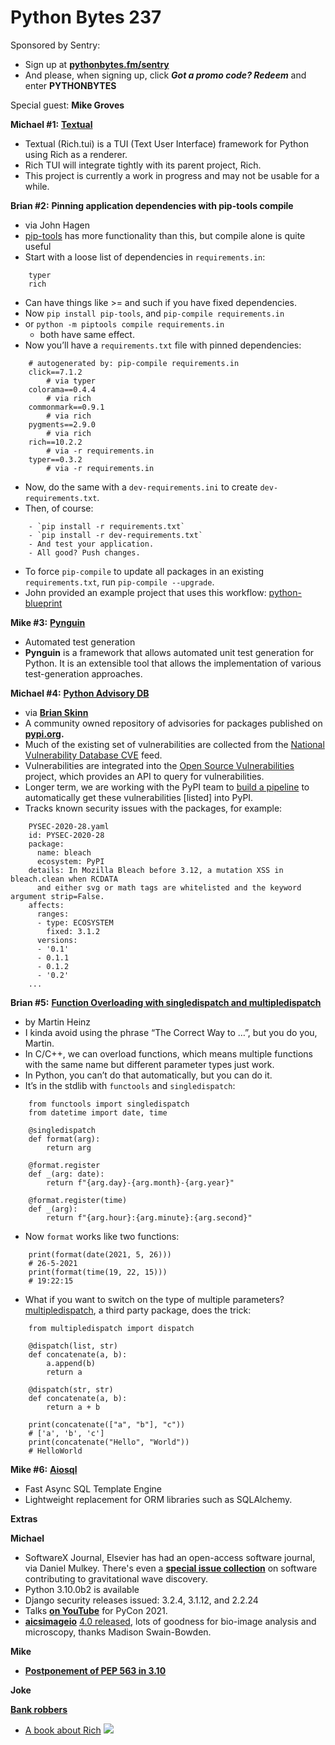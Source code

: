 # Python Bytes 237

Sponsored by Sentry:

- Sign up at [**pythonbytes.fm/sentry**](https://pythonbytes.fm/sentry)
- And please, when signing up, click ***Got a promo code? Redeem*** and enter **PYTHONBYTES**

Special guest: **Mike Groves**

**Michael #1:** [**Textual**](https://github.com/willmcgugan/textual)

- Textual (Rich.tui) is a TUI (Text User Interface) framework for Python using Rich as a renderer.
- Rich TUI will integrate tightly with its parent project, Rich.
- This project is currently a work in progress and may not be usable for a while.

**Brian #2:** **Pinning application dependencies with pip-tools compile**

- via John Hagen
- [pip-tools](https://github.com/jazzband/pip-tools) has more functionality than this, but compile alone is quite useful
- Start with a loose list of dependencies in `requirements.in`:
```
    typer
    rich
```
- Can have things like >= and such if you have fixed dependencies.
- Now `pip install pip-tools`, and `pip-compile requirements.in`
- or `python -m piptools compile requirements.in`
	- both have same effect.
- Now you’ll have a `requirements.txt` file with pinned dependencies:
```
    # autogenerated by: pip-compile requirements.in
    click==7.1.2
        # via typer
    colorama==0.4.4
        # via rich
    commonmark==0.9.1
        # via rich
    pygments==2.9.0
        # via rich
    rich==10.2.2
        # via -r requirements.in
    typer==0.3.2
        # via -r requirements.in
```
- Now, do the same with a `dev-requirements.ini` to create `dev-requirements.txt`.
- Then, of course:
```
    - `pip install -r requirements.txt`
    - `pip install -r dev-requirements.txt`
    - And test your application.
    - All good? Push changes.
```
- To force `pip-compile` to update all packages in an existing `requirements.txt`, run `pip-compile --upgrade`.
- John provided an example project that uses this workflow: [python-blueprint](https://github.com/johnthagen/python-blueprint)

**Mike #3:** [**Pynguin**](https://github.com/se2p/pynguin)

-  Automated test generation
- **Pynguin** is a framework that allows automated unit test generation for Python. It is an extensible tool that allows the implementation of various test-generation approaches.

**Michael #4:** [**Python Advisory DB**](https://github.com/pypa/advisory-db)

- via [**Brian Skinn**](https://twitter.com/btskinn/status/1400212636193542147)
- A community owned repository of advisories for packages published on [**pypi.org**](https://pypi.org)**.**
- Much of the existing set of vulnerabilities are collected from the [National Vulnerability Database CVE](https://nvd.nist.gov/vuln/data-feeds) feed.
- Vulnerabilities are integrated into the [Open Source Vulnerabilities](https://osv.dev) project, which provides an API to query for vulnerabilities.
- Longer term, we are working with the PyPI team to [build a pipeline](https://github.com/pypa/warehouse/issues/9407) to automatically get these vulnerabilities [listed] into PyPI.
- Tracks known security issues with the packages, for example:
```
    PYSEC-2020-28.yaml
    id: PYSEC-2020-28
    package:
      name: bleach
      ecosystem: PyPI
    details: In Mozilla Bleach before 3.12, a mutation XSS in bleach.clean when RCDATA
      and either svg or math tags are whitelisted and the keyword argument strip=False.
    affects:
      ranges:
      - type: ECOSYSTEM
        fixed: 3.1.2
      versions:
      - '0.1'
      - 0.1.1
      - 0.1.2
      - '0.2'
    ...
```

**Brian #5:** [**Function Overloading with singledispatch and multipledispatch**](https://towardsdatascience.com/the-correct-way-to-overload-functions-in-python-b11b50ca7336)

- by Martin Heinz
- I kinda avoid using the phrase “The Correct Way to …”, but you do you, Martin.
- In C/C++, we can overload functions, which means multiple functions with the same name but different parameter types just work. 
- In Python, you can’t do that automatically, but you can do it.
- It’s in the stdlib with `functools` and `singledispatch`:
```
    from functools import singledispatch
    from datetime import date, time
    
    @singledispatch
    def format(arg):
        return arg
    
    @format.register
    def _(arg: date):
        return f"{arg.day}-{arg.month}-{arg.year}"
    
    @format.register(time)
    def _(arg):
        return f"{arg.hour}:{arg.minute}:{arg.second}"
```

- Now `format` works like two functions:
```
    print(format(date(2021, 5, 26)))
    # 26-5-2021
    print(format(time(19, 22, 15)))
    # 19:22:15
```


- What if you want to switch on the type of multiple parameters? [multipledispatch](https://pypi.org/project/multipledispatch/), a third party package, does the trick:
```
    from multipledispatch import dispatch
    
    @dispatch(list, str)
    def concatenate(a, b):
        a.append(b)
        return a
    
    @dispatch(str, str)
    def concatenate(a, b):
        return a + b
    
    print(concatenate(["a", "b"], "c"))
    # ['a', 'b', 'c']
    print(concatenate("Hello", "World"))
    # HelloWorld
```

**Mike #6:** [**Aiosql**](https://nackjicholson.github.io/aiosql/)

- Fast Async SQL Template Engine
- Lightweight replacement for ORM libraries such as SQLAlchemy.
    

**Extras**

**Michael**

- SoftwareX Journal, Elsevier has had an open-access software journal, via Daniel Mulkey. There's even a [**special issue collection**](https://www.sciencedirect.com/journal/softwarex/special-issue/103XKC9DRLV) on software contributing to gravitational wave discovery.
- Python 3.10.0b2 is available
- Django security releases issued: 3.2.4, 3.1.12, and 2.2.24
- Talks [**on YouTube**](https://www.youtube.com/watch?v=z_hm5oX7ZlE&list=PL2Uw4_HvXqvYk1Y5P8kryoyd83L_0Uk5K) for PyCon 2021.
- [**aicsimageio**](https://twitter.com/jmaxfieldbrown/status/1401933861081124874) [4.0 released](https://twitter.com/jmaxfieldbrown/status/1401933861081124874), lots of goodness for bio-image analysis and microscopy, thanks Madison Swain-Bowden.

**Mike**

- **[Postponement of PEP 563 in 3.10](https://www.prettyfwd.com/t/c7l72nBxQjqGATzdz9DDLA/)**

**Joke** 

[**Bank robbers**](https://twitter.com/AikidoUke/status/1397406450377543683)


- [A book about Rich](https://twitter.com/brianokken/status/1402293369007534080?s=20)
![](https://paper-attachments.dropbox.com/s_ED0B2ECD3F3EA9A0A3D6DE8B7AA3BCAD34DD73FCC6E4174A711517C16C525C25_1623258891709_rich.png)


